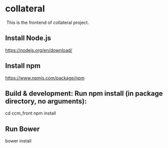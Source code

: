 # collateral
​
This is the frontend of collateral project.
​
## Install Node.js
https://nodejs.org/en/download/
​
## Install npm
https://www.npmjs.com/package/npm
​
## Build & development: Run npm install (in package directory, no arguments):
cd ccm_front
npm install
​
## Run Bower
bower install